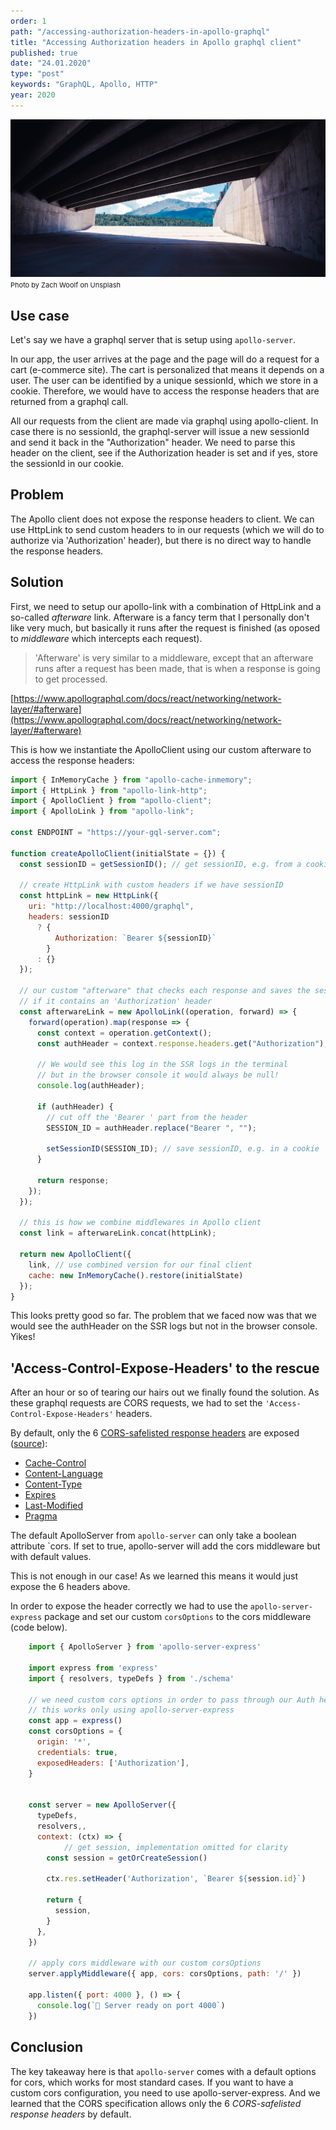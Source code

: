 ```yaml
---
order: 1
path: "/accessing-authorization-headers-in-apollo-graphql"
title: "Accessing Authorization headers in Apollo graphql client"
published: true
date: "24.01.2020"
type: "post"
keywords: "GraphQL, Apollo, HTTP"
year: 2020
---
```


![tunnel](tunnel.jpg "@zachwoolf unsplash.com")
<span style="font-size: 11px;">Photo by Zach Woolf on Unsplash</span>

## Use case

Let's say we have a graphql server that is setup using `apollo-server`.

In our app, the user arrives at the page and the page will do a request for a cart (e-commerce site). The cart is personalized that means it depends on a user. The user can be identified by a unique sessionId, which we store in a cookie. Therefore, we would have to access the response headers that are returned from a graphql call.

All our requests from the client are made via graphql using apollo-client. In case there is no sessionId, the graphql-server will issue a new sessionId and send it back in the "Authorization" header. We need to parse this header on the client, see if the Authorization header is set and if yes, store the sessionId in our cookie.

## Problem

The Apollo client does not expose the response headers to client. We can use HttpLink to send custom headers to in our requests (which we will do to authorize via 'Authorization' header), but there is no direct way to handle the response headers.

## Solution

First, we need to setup our apollo-link with a combination of HttpLink and a so-called _afterware_ link. Afterware is a fancy term that I personally don't like very much, but basically it runs after the request is finished (as oposed to _middleware_ which intercepts each request).

> 'Afterware' is very similar to a middleware, except that an afterware runs after a request has been made, that is when a response is going to get processed.

[https://www.apollographql.com/docs/react/networking/network-layer/#afterware](https://www.apollographql.com/docs/react/networking/network-layer/#afterware)

This is how we instantiate the ApolloClient using our custom afterware to access the response headers:

```js
import { InMemoryCache } from "apollo-cache-inmemory";
import { HttpLink } from "apollo-link-http";
import { ApolloClient } from "apollo-client";
import { ApolloLink } from "apollo-link";

const ENDPOINT = "https://your-gql-server.com";

function createApolloClient(initialState = {}) {
  const sessionID = getSessionID(); // get sessionID, e.g. from a cookie

  // create HttpLink with custom headers if we have sessionID
  const httpLink = new HttpLink({
    uri: "http://localhost:4000/graphql",
    headers: sessionID
      ? {
          Authorization: `Bearer ${sessionID}`
        }
      : {}
  });

  // our custom "afterware" that checks each response and saves the sessionID
  // if it contains an 'Authorization' header
  const afterwareLink = new ApolloLink((operation, forward) => {
    forward(operation).map(response => {
      const context = operation.getContext();
      const authHeader = context.response.headers.get("Authorization");

      // We would see this log in the SSR logs in the terminal
      // but in the browser console it would always be null!
      console.log(authHeader);

      if (authHeader) {
        // cut off the 'Bearer ' part from the header
        SESSION_ID = authHeader.replace("Bearer ", "");

        setSessionID(SESSION_ID); // save sessionID, e.g. in a cookie
      }

      return response;
    });
  });

  // this is how we combine middlewares in Apollo client
  const link = afterwareLink.concat(httpLink);

  return new ApolloClient({
    link, // use combined version for our final client
    cache: new InMemoryCache().restore(initialState)
  });
}
```

This looks pretty good so far. The problem that we faced now was that we would see the authHeader on the SSR logs but not in the browser console. Yikes!

## 'Access-Control-Expose-Headers' to the rescue

After an hour or so of tearing our hairs out we finally found the solution. As these graphql requests are CORS requests, we had to set the `'Access-Control-Expose-Headers'` headers.

By default, only the 6 [CORS-safelisted response headers](https://developer.mozilla.org/en-US/docs/Glossary/CORS-safelisted_response_header) are exposed ([source](https://developer.mozilla.org/en-US/docs/Web/HTTP/Headers/Access-Control-Expose-Headers)):

- [Cache-Control](https://developer.mozilla.org/en-US/docs/Web/HTTP/Headers/Cache-Control)
- [Content-Language](https://developer.mozilla.org/en-US/docs/Web/HTTP/Headers/Content-Language)
- [Content-Type](https://developer.mozilla.org/en-US/docs/Web/HTTP/Headers/Content-Type)
- [Expires](https://developer.mozilla.org/en-US/docs/Web/HTTP/Headers/Expires)
- [Last-Modified](https://developer.mozilla.org/en-US/docs/Web/HTTP/Headers/Last-Modified)
- [Pragma](https://developer.mozilla.org/en-US/docs/Web/HTTP/Headers/Pragma)

The default ApolloServer from `apollo-server` can only take a boolean attribute `cors. If set to true, apollo-server will add the cors middleware but with default values.

This is not enough in our case! As we learned this means it would just expose the 6 headers above.

In order to expose the header correctly we had to use the `apollo-server-express` package and set our custom `corsOptions` to the cors middleware (code below).

```js
    import { ApolloServer } from 'apollo-server-express'

    import express from 'express'
    import { resolvers, typeDefs } from './schema'

    // we need custom cors options in order to pass through our Auth header to the client
    // this works only using apollo-server-express
    const app = express()
    const corsOptions = {
      origin: '*',
      credentials: true,
      exposedHeaders: ['Authorization'],
    }


    const server = new ApolloServer({
      typeDefs,
      resolvers,,
      context: (ctx) => {
    		// get session, implementation omitted for clarity
        const session = getOrCreateSession()

        ctx.res.setHeader('Authorization', `Bearer ${session.id}`)

        return {
          session,
        }
      },
    })

    // apply cors middleware with our custom corsOptions
    server.applyMiddleware({ app, cors: corsOptions, path: '/' })

    app.listen({ port: 4000 }, () => {
      console.log(`🚀 Server ready on port 4000`)
    })
```

## Conclusion

The key takeaway here is that `apollo-server` comes with a default options for cors, which works for most standard cases. If you want to have a custom cors configuration, you need to use apollo-server-express. And we learned that the CORS specification allows only the 6 _CORS-safelisted response headers_ by default.
